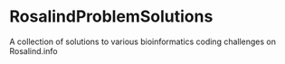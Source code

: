 # RosalindProblemSolutions
A collection of solutions to various bioinformatics coding challenges on Rosalind.info
